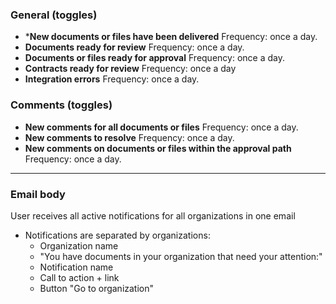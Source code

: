 
### General (toggles)

* ***New documents or files have been delivered**
   Frequency: once a day.
* **Documents ready for review**
	Frequency: once a day.
* **Documents or files ready for approval**
	Frequency: once a day.
* **Contracts ready for review**
	Frequency: once a day
* **Integration errors**
	Frequency: once a day.

### Comments (toggles)

* **New comments for all documents or files**
	Frequency: once a day.
* **New comments to resolve**
	Frequency: once a day.
* **New comments on documents or files within the approval path**
	Frequency: once a day.


---

### Email body

User receives all active notifications for all organizations in one email

* Notifications are separated by organizations:
	* Organization name
	* "You have documents in your organization that need your attention:"
	* Notification name
	* Call to action + link 
	* Button "Go to organization"
